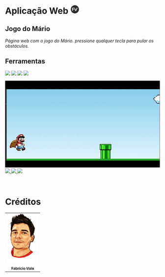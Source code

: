 # Aplicação Web <img src="./imagens/logo-fv.png" width="30px;" alt="Foto do Fabrício Vale"/><br>

## **Jogo do Mário**

*Página web com o jogo do Mário. pressione qualquer tecla para pular os obstáculos.*

## Ferramentas
<p>
    <div style="display: inline_block">
    <img src="https://img.shields.io/badge/javascript-%23323330.svg?style=for-the-badge&logo=javascript&logoColor=%23F7DF1E"/>
    <img src="https://img.shields.io/badge/html5-%23E34F26.svg?style=for-the-badge&logo=html5&logoColor=white"/>
    <img src="https://img.shields.io/badge/css3-%231572B6.svg?style=for-the-badge&logo=css3&logoColor=white"/>
    <img src="https://img.shields.io/badge/node.js-6DA55F?style=for-the-badge&logo=node.js&logoColor=white"/>
    </div>
</p>

<img src ="imagens/mario-jump.gif" width="550"/>

<br>
<div style="display: inline_block">
<a href="https://portfolio-fabriciovale.vercel.app" target="_blank">
  <img src="https://img.shields.io/badge/-Portf%C3%B3lio-brown?style=for-the-badge&logo=true" target="_blank">
</a>
<a href="https://www.linkedin.com/in/fabrício-vale-6713b998/" target="_blank">
  <img src="https://img.shields.io/badge/-LinkedIn-%230077B5?style=for-the-badge&logo=linkedin&logoColor=white" target="_blank">
</a>
<a href="https://github.com/fabriciovale20" target="_blank">
  <img src="https://img.shields.io/badge/GitHub-100000?style=for-the-badge&logo=github&logoColor=white" target="_blank">
</a>
</div>
<br>
<br>

# Créditos
<table>
  <tr>
    <td align="center">
      <a href="https://github.com/fabriciovale20">
        <img src="imagens/photo-profile.png" width="100px;" alt="Foto do Fabrício Vale"/><br>
        <sub>
          <b>Fabrício Vale</b>
        </sub>
      </a>
    </td>
  </tr>
</table>
